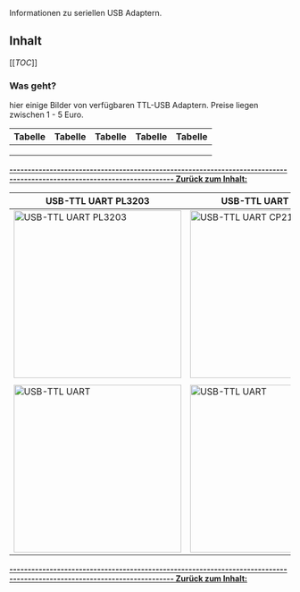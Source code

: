 Informationen zu seriellen USB Adaptern.
## Inhalt
[[_TOC_]]

### Was geht?

hier einige Bilder von verfügbaren TTL-USB Adaptern.
Preise liegen zwischen 1 - 5 Euro.














|  Tabelle | Tabelle |  Tabelle  | Tabelle  |  Tabelle |
|---|---|---|---|---|
|   |   |   |   |   |
|   |   |   |   |   |
|   |   |   |   |   |

**[------------------------------------------------------------------------------------------------------------------------- Zurück zum Inhalt:](#inhalt)**


|  USB-TTL UART PL3203 | USB-TTL UART CP2102 |  USB-A TTL UART CP2102  |
|---|---|---|
| <img src="https://cloud.ffhb.de/index.php/s/fXe9j9JAMFRLQsf/preview" title="USB-TTL UART PL3203"  width="300" />  | <img src="https://cloud.ffhb.de/index.php/s/x2WzaaeWx44s3pW/preview" title="USB-TTL UART CP2102" width="300" />  | <img src="https://cloud.ffhb.de/index.php/s/6JXZqaLjSDiQtgy/preview" title="USB-TTL UART" width="300" />  |
|   |   |   |
| <img src="https://cloud.ffhb.de/index.php/s/E84MMBPGjMdzxd7/preview" title="USB-TTL UART" width="300" />  | <img src="https://cloud.ffhb.de/index.php/s/LJja8Qi9geKRNXT/preview" title="USB-TTL UART" width="300" />  |   |

**[------------------------------------------------------------------------------------------------------------------------- Zurück zum Inhalt:](#inhalt)**

